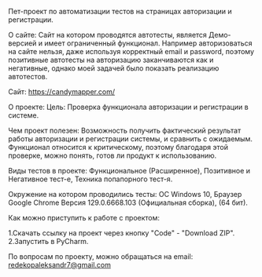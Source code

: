 Пет-проект по автоматизации тестов на страницах авторизации и регистрации.

О сайте: 
  Сайт на котором проводятся автотесты, является Демо-версией и имеет ограниченный функционал.
    Например авторизоваться на сайте нельзя, даже используя корректный email и password, 
      поэтому позитивные автотесты на авторизацию заканчиваются как и негативные, однако моей задачей было показать реализацию автотестов.
  
Сайт: https://candymapper.com/

О проекте:
  Цель: Проверка функционала авторизации и регистрации в системе.

Чем проект полезен: Возможность получить фактический результат работы авторизации и регистрации системы, и сравнить с ожидаемым.
  Функционал относится к критическому, поэтому благодаря этой проверке, можно понять, готов ли продукт к использованию.

Виды тестов в проекте: Функциональное (Расширенное), Позитивное и Негативное тест-е, Техника попапорного тест-я.

Окружение на котором проводились тесты: ОС Windows 10, Браузер Google Chrome Версия 129.0.6668.103 (Официальная сборка), (64 бит).

Как можно приступить к работе с проектом: 
  
  1.Скачать ссылку на проект через кнопку "Code" - "Download ZIP".
  2.Запустить в PyCharm.

По вопросам по проекту, можно обращаться на email: redekopaleksandr7@gmail.com  
  
